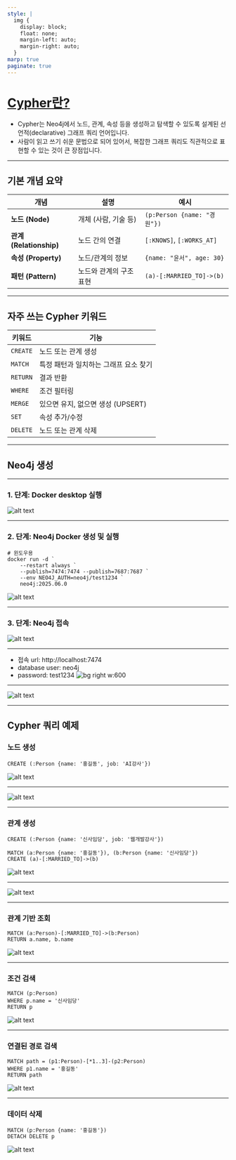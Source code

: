 ```yaml
---
style: |
  img {
    display: block;
    float: none;
    margin-left: auto;
    margin-right: auto;
  }
marp: true
paginate: true
---
```

# [Cypher란?](https://neo4j.com/docs/cypher/)
- Cypher는 Neo4j에서 노드, 관계, 속성 등을 생성하고 탐색할 수 있도록 설계된 선언적(declarative) 그래프 쿼리 언어입니다.
- 사람이 읽고 쓰기 쉬운 문법으로 되어 있어서, 복잡한 그래프 쿼리도 직관적으로 표현할 수 있는 것이 큰 장점입니다.

---
## 기본 개념 요약

| 개념                    | 설명            | 예시                        |
| --------------------- | ------------- | ------------------------- |
| **노드 (Node)**         | 개체 (사람, 기술 등) | `(p:Person {name: "경원"})` |
| **관계 (Relationship)** | 노드 간의 연결      | `[:KNOWS]`, `[:WORKS_AT]` |
| **속성 (Property)**     | 노드/관계의 정보     | `{name: "윤서", age: 30}`   |
| **패턴 (Pattern)**      | 노드와 관계의 구조 표현 | `(a)-[:MARRIED_TO]->(b)`  |

---
## 자주 쓰는 Cypher 키워드

| 키워드      | 기능                      |
| -------- | ----------------------- |
| `CREATE` | 노드 또는 관계 생성             |
| `MATCH`  | 특정 패턴과 일치하는 그래프 요소 찾기   |
| `RETURN` | 결과 반환                   |
| `WHERE`  | 조건 필터링                  |
| `MERGE`  | 있으면 유지, 없으면 생성 (UPSERT) |
| `SET`    | 속성 추가/수정                |
| `DELETE` | 노드 또는 관계 삭제             |

---
## Neo4j 생성

---
### 1. 단계: Docker desktop 실행 
![alt text](./img/image-4.png)

---
### 2. 단계: Neo4j Docker 생성 및 실행 
```shell
# 윈도우용 
docker run -d `
    --restart always `
    --publish=7474:7474 --publish=7687:7687 `
    --env NEO4J_AUTH=neo4j/test1234 `
    neo4j:2025.06.0
```
![alt text](./img/image-5.png)

---
### 3. 단계: Neo4j 접속 
![alt text](./img/image-6.png)

---
- 접속 url: http://localhost:7474
- database user: neo4j
- password: test1234
![bg right w:600](./img/image-7.png)

---
![alt text](./img/image-8.png)

---
## Cypher 쿼리 예제
### 노드 생성
```cypher
CREATE (:Person {name: '홍길동', job: 'AI강사'})
```
![alt text](./img/image-9.png)

---
![alt text](./img/image-10.png)

---
### 관계 생성
```cypher
CREATE (:Person {name: '신사임당', job: '웹개발강사'})
```
```cypher
MATCH (a:Person {name: '홍길동'}), (b:Person {name: '신사임당'})
CREATE (a)-[:MARRIED_TO]->(b)
```
![alt text](./img/image-11.png)

---
![alt text](./img/image-12.png)

---
### 관계 기반 조회
```cypher
MATCH (a:Person)-[:MARRIED_TO]->(b:Person)
RETURN a.name, b.name

```
![alt text](./img/image-13.png)

---
### 조건 검색
```cypher
MATCH (p:Person)
WHERE p.name = '신사임당'
RETURN p
```
![alt text](./img/image-14.png)

---
### 연결된 경로 검색
```cypher
MATCH path = (p1:Person)-[*1..3]-(p2:Person)
WHERE p1.name = '홍길동'
RETURN path
```
![alt text](./img/image-15.png)

---
### 데이터 삭제
```cypher
MATCH (p:Person {name: '홍길동'})
DETACH DELETE p

```
![alt text](./img/image-16.png)
